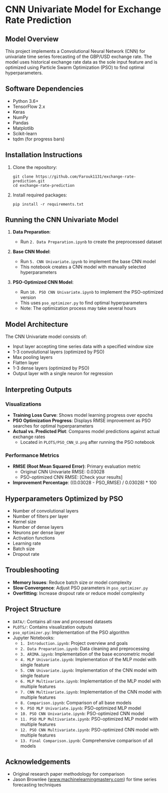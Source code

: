 # CNN Univariate Model for Exchange Rate Prediction

## Model Overview
This project implements a Convolutional Neural Network (CNN) for univariate time series forecasting of the GBP/USD exchange rate. The model uses historical exchange rate data as the sole input feature and is optimized using Particle Swarm Optimization (PSO) to find optimal hyperparameters.

## Software Dependencies
- Python 3.6+
- TensorFlow 2.x
- Keras
- NumPy
- Pandas
- Matplotlib
- Scikit-learn
- tqdm (for progress bars)

## Installation Instructions
1. Clone the repository:
   ```
   git clone https://github.com/Farouk1131/exchange-rate-prediction.git
   cd exchange-rate-prediction
   ```

2. Install required packages:
   ```
   pip install -r requirements.txt
   ```

## Running the CNN Univariate Model
1. **Data Preparation**:
   - Run `2. Data Preparation.ipynb` to create the preprocessed dataset

2. **Base CNN Model**:
   - Run `5. CNN Univariate.ipynb` to implement the base CNN model
   - This notebook creates a CNN model with manually selected hyperparameters

3. **PSO-Optimized CNN Model**:
   - Run `10. PSO CNN Univariate.ipynb` to implement the PSO-optimized version
   - This uses `pso_optimizer.py` to find optimal hyperparameters
   - Note: The optimization process may take several hours

## Model Architecture
The CNN Univariate model consists of:
- Input layer accepting time series data with a specified window size
- 1-3 convolutional layers (optimized by PSO)
- Max pooling layers
- Flatten layer
- 1-3 dense layers (optimized by PSO)
- Output layer with a single neuron for regression

## Interpreting Outputs

### Visualizations
- **Training Loss Curve**: Shows model learning progress over epochs
- **PSO Optimization Progress**: Displays RMSE improvement as PSO searches for optimal hyperparameters
- **Actual vs. Predicted Plot**: Compares model predictions against actual exchange rates
  - Located in `PLOTS/PSO_CNN_U.png` after running the PSO notebook

### Performance Metrics
- **RMSE (Root Mean Squared Error)**: Primary evaluation metric
  - Original CNN Univariate RMSE: 0.03028
  - PSO-optimized CNN RMSE: [Check your results]
- **Improvement Percentage**: ((0.03028 - PSO_RMSE) / 0.03028) * 100

## Hyperparameters Optimized by PSO
- Number of convolutional layers
- Number of filters per layer
- Kernel size
- Number of dense layers
- Neurons per dense layer
- Activation functions
- Learning rate
- Batch size
- Dropout rate

## Troubleshooting
- **Memory Issues**: Reduce batch size or model complexity
- **Slow Convergence**: Adjust PSO parameters in `pso_optimizer.py`
- **Overfitting**: Increase dropout rate or reduce model complexity

## Project Structure
- `DATA/`: Contains all raw and processed datasets
- `PLOTS/`: Contains visualization outputs
- `pso_optimizer.py`: Implementation of the PSO algorithm
- Jupyter Notebooks:
  - `1. Introduction.ipynb`: Project overview and goals
  - `2. Data Preparation.ipynb`: Data cleaning and preprocessing
  - `3. ARIMA.ipynb`: Implementation of the base econometric model
  - `4. MLP Univariate.ipynb`: Implementation of the MLP model with single feature
  - `5. CNN Univariate.ipynb`: Implementation of the CNN model with single feature
  - `6. MLP Multivariate.ipynb`: Implementation of the MLP model with multiple features
  - `7. CNN Multivariate.ipynb`: Implementation of the CNN model with multiple features
  - `8. Comparison.ipynb`: Comparison of all base models
  - `9. PSO MLP Univariate.ipynb`: PSO-optimized MLP model
  - `10. PSO CNN Univariate.ipynb`: PSO-optimized CNN model
  - `11. PSO MLP Multivariate.ipynb`: PSO-optimized MLP model with multiple features
  - `12. PSO CNN Multivariate.ipynb`: PSO-optimized CNN model with multiple features
  - `13. Final Comparison.ipynb`: Comprehensive comparison of all models

## Acknowledgements
- Original research paper methodology for comparison
- Jason Brownlee (www.machinelearningmastery.com) for time series forecasting techniques



